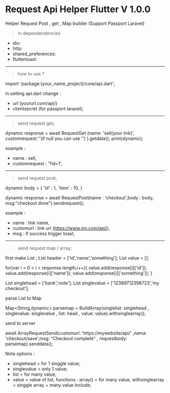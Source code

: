 # Request Api Helper Flutter V 1.0.0
 Helper Request Post , get , Map builder (Support Passport Laravel)
 
 > in dependendencies
  - dio:
  - http:
  - shared_preferences:
  - fluttertoast:	
  
  <hr>
  
 > how to use ?
 
 import 'package:(your_name_project)/core/api.dart';
   
 in setting api.dart change :
  - url (yoururl.com/api/) 
  - clientsecret (for passport laravel);
 
  <hr>
 
 > send request get;
 
 dynamic response = await RequestGet (name: 'sell(your link)', customrequest:''(if null you can use '') ).getdata();
 print(dynamic);
  
  example : 
  - name : sell,
  - customrequest : '?id=1',
 
  <hr>
 
 > send request post;
 
 dynamic body = {
    'id' : 1,
    'item' : 10,
 }
 
 dynamic response = await RequestPost(name : 'checkout',body : body, msg:"checkout done").sendrequest();
  
  example :
  - name : link name,
  - customurl : link url (https://www.my.com/api/),
  - msg : if success trigger toast,
    
  <hr>
 
 > send request map / array;
 
 first make List ;
 List header = ['id','name','something'];
 List value = [];
 
 for(var i = 0 < i < response.length;i++){
    value.add(response[i]['id']);
    value.add(response[i]['name']);
    value.add(response[i]['something']);
 }
 
 List singlehead = ['bank','note'];
 List singlevalue = ['12389712398723','my checkout'];
 
parse List to Map <br>

Map<String,dynamic> parsemap = BuildArray(singlelist: singlehead , singlevalue:  singlevalue , list: head , value: value).withsinglearray(); 

send to server<br>

 await ArrayRequestSend(customurl: 'https://mywebsite/api/' ,nama: 'checkout/save',msg: "Checkout complete" , requestbody: parsemap).senddata();

 
 Note options : 
  - singlehead = for 1 singgle value;
  - singlevalue = only 1 value;
  - list = for many value,
  - value = value of list,
 functions :
 array() = for many value,
 withsinglearray = singgle array + many value include;
 
